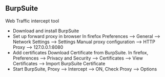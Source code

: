 ## BurpSuite 
Web Traffic intercept tool
- Download and install BurpSuite
- Set up forward proxy in browser
  In firefox Preferences --> General --> Network Settings --> Settings
  Manual proxy configuration --> HTTP Proxy --> 127.0.0.1:8080
- Add certificates
  Download Certificate from BurpSuite.
  In firefox, Preferences --> Privacy and Security --> Certificates --> View Certificates --> Import BurpSuite Certificate
- Start BurpSuite, Proxy --> Intercept --> ON, Check Proxy --> Options
